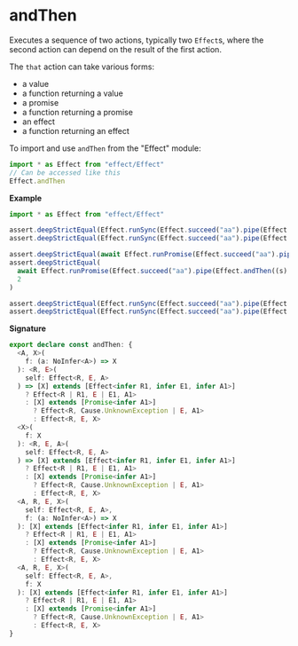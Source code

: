 # andThen

Executes a sequence of two actions, typically two `Effect`s, where the second action can depend on the result of the first action.

The `that` action can take various forms:

- a value
- a function returning a value
- a promise
- a function returning a promise
- an effect
- a function returning an effect

To import and use `andThen` from the "Effect" module:

```ts
import * as Effect from "effect/Effect"
// Can be accessed like this
Effect.andThen
```

**Example**

```ts
import * as Effect from "effect/Effect"

assert.deepStrictEqual(Effect.runSync(Effect.succeed("aa").pipe(Effect.andThen(1))), 1)
assert.deepStrictEqual(Effect.runSync(Effect.succeed("aa").pipe(Effect.andThen((s) => s.length))), 2)

assert.deepStrictEqual(await Effect.runPromise(Effect.succeed("aa").pipe(Effect.andThen(Promise.resolve(1)))), 1)
assert.deepStrictEqual(
  await Effect.runPromise(Effect.succeed("aa").pipe(Effect.andThen((s) => Promise.resolve(s.length)))),
  2
)

assert.deepStrictEqual(Effect.runSync(Effect.succeed("aa").pipe(Effect.andThen(Effect.succeed(1)))), 1)
assert.deepStrictEqual(Effect.runSync(Effect.succeed("aa").pipe(Effect.andThen((s) => Effect.succeed(s.length)))), 2)
```

**Signature**

```ts
export declare const andThen: {
  <A, X>(
    f: (a: NoInfer<A>) => X
  ): <R, E>(
    self: Effect<R, E, A>
  ) => [X] extends [Effect<infer R1, infer E1, infer A1>]
    ? Effect<R | R1, E | E1, A1>
    : [X] extends [Promise<infer A1>]
      ? Effect<R, Cause.UnknownException | E, A1>
      : Effect<R, E, X>
  <X>(
    f: X
  ): <R, E, A>(
    self: Effect<R, E, A>
  ) => [X] extends [Effect<infer R1, infer E1, infer A1>]
    ? Effect<R | R1, E | E1, A1>
    : [X] extends [Promise<infer A1>]
      ? Effect<R, Cause.UnknownException | E, A1>
      : Effect<R, E, X>
  <A, R, E, X>(
    self: Effect<R, E, A>,
    f: (a: NoInfer<A>) => X
  ): [X] extends [Effect<infer R1, infer E1, infer A1>]
    ? Effect<R | R1, E | E1, A1>
    : [X] extends [Promise<infer A1>]
      ? Effect<R, Cause.UnknownException | E, A1>
      : Effect<R, E, X>
  <A, R, E, X>(
    self: Effect<R, E, A>,
    f: X
  ): [X] extends [Effect<infer R1, infer E1, infer A1>]
    ? Effect<R | R1, E | E1, A1>
    : [X] extends [Promise<infer A1>]
      ? Effect<R, Cause.UnknownException | E, A1>
      : Effect<R, E, X>
}
```
